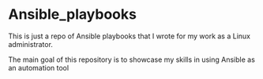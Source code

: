 # Ansible_playbooks
This is just a repo of Ansible playbooks that I wrote for my work as a Linux administrator.

The main goal of this repository is to showcase my skills in using Ansible as an automation tool

